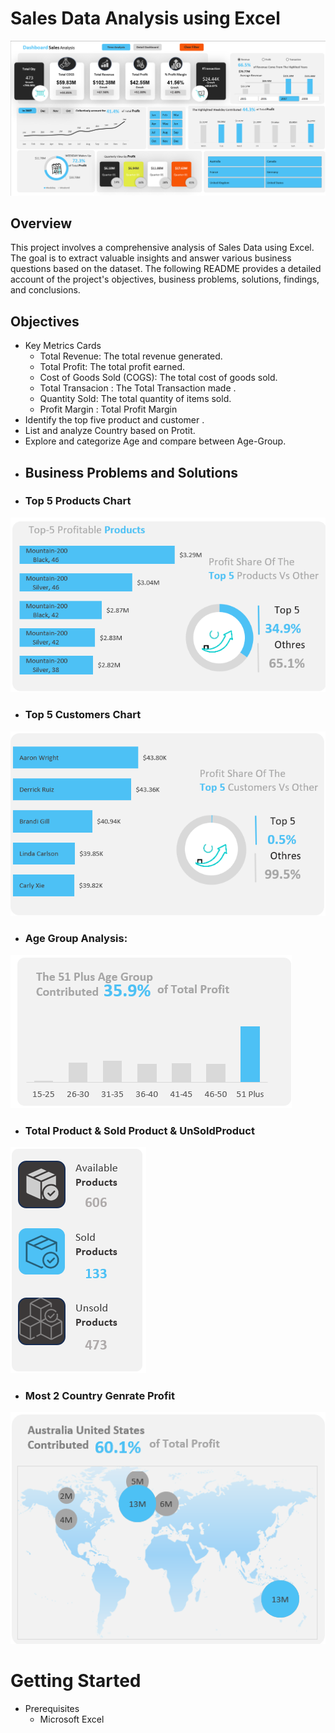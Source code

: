 # Sales Data Analysis using Excel
![](https://github.com/mina407/Excel_Project/blob/main/Main.png)
## Overview 
This project involves a comprehensive analysis of Sales Data using Excel. The goal is to extract valuable insights and answer various business questions based on the dataset. The following README provides a detailed account of the project's objectives, business problems, solutions, findings, and conclusions.
## Objectives
* Key Metrics Cards
  - Total Revenue: The total revenue generated.
  - Total Profit: The total profit earned.
  - Cost of Goods Sold (COGS): The total cost of goods sold.
  - Total Transacion : The Total Transaction made .
  - Quantity Sold: The total quantity of items sold.
  - Profit Margin : Total Profit Margin
* Identify the top five product and customer .
* List and analyze Country based on Protit.
* Explore and categorize Age and compare between Age-Group.
* ## Business Problems and Solutions
* ### Top 5 Products Chart
![](https://github.com/mina407/Excel_Project/blob/main/top%205%20products.png)
* ### Top 5 Customers Chart
![](https://github.com/mina407/Excel_Project/blob/main/top%205%20customers.png)
* ### Age Group Analysis:
![](https://github.com/mina407/Excel_Project/blob/main/Age.png)
* ### Total Product & Sold Product & UnSoldProduct
![](https://github.com/mina407/Excel_Project/blob/main/Products.png)
* ### Most 2 Country Genrate Profit
![](https://github.com/mina407/Excel_Project/blob/main/country.png)

# Getting Started
* Prerequisites
  - Microsoft Excel
